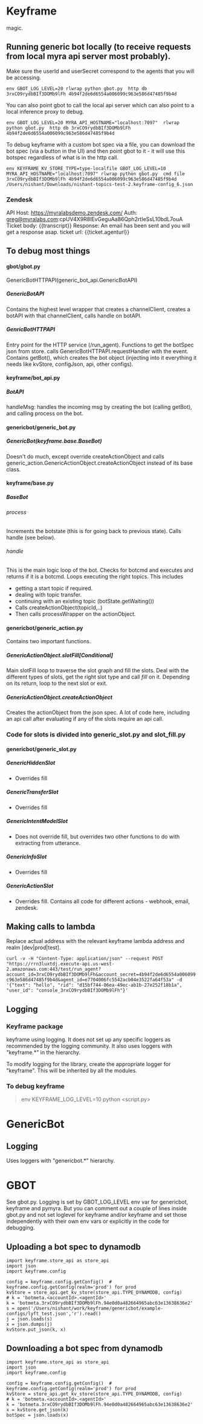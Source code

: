 # Keyframe

magic.

## Running generic bot locally (to receive requests from local myra api server most probably).
Make sure the userId and userSecret correspond to the agents that you will be accessing.

```
env GBOT_LOG_LEVEL=20 rlwrap python gbot.py  http db 3rxCO9rydbBIf3DOMb9lFh 4b94f2de6d6554a006099c963e586d47485f9b4d
```

You can also point gbot to call the local api server which can also point to a local inference proxy to debug.

```
env GBOT_LOG_LEVEL=20 MYRA_API_HOSTNAME="localhost:7097"  rlwrap python gbot.py  http db 3rxCO9rydbBIf3DOMb9lFh 4b94f2de6d6554a006099c963e586d47485f9b4d
```

To debug keyframe with a custom bot spec via a file, you can download the bot spec (via a button in the UI) and then point gbot to it - it will use this botspec regardless of what is in the http call.

```
env KEYFRAME_KV_STORE_TYPE=type-localfile GBOT_LOG_LEVEL=10 MYRA_API_HOSTNAME="localhost:7097" rlwrap python gbot.py  cmd file 3rxCO9rydbBIf3DOMb9lFh 4b94f2de6d6554a006099c963e586d47485f9b4d  /Users/nishant/Downloads/nishant-topics-test-2.keyframe-config_6.json 
```

### Zendesk

API Host: https://myralabsdemo.zendesk.com/
Auth: greg@myralabs.com:cpUV4X9R8lEvGeguAa86Qph2rtIeSsL10bdL7ouA
Ticket body: {{transcript}}
Response: An email has been sent and you will get a response asap. ticket url: {{ticket.agenturl}}

## To debug most things

#### gbot/gbot.py
GenericBotHTTPAPI(generic_bot_api.GenericBotAPI)

##### GenericBotAPI
Contains the highest level wrapper that creates a channelClient,
creates a botAPI with that channelClient, calls handle on botAPI.

##### GenricBotHTTPAPI
Entry point for the HTTP service (/run_agent).
Functions to get the botSpec json from store.
calls GenericBotHTTPAPI.requestHandler with the event.
Contains getBot(), which creates the bot object (injecting into it
everything it needs like kvStore, configJson, api, other configs).

#### keyframe/bot_api.py

##### BotAPI
handleMsg: handles the incoming msg by creating the bot (calling getBot),
and calling process on the bot.


#### genericbot/generic_bot.py
##### GenericBot(keyframe.base.BaseBot)
Doesn't do much, except override createActionObject and calls
generic_action.GenericActionObject.createActionObject instead of its base class.

#### keyframe/base.py
##### BaseBot
###### process
Increments the botstate (this is for going back to previous state).
Calls handle (see below).

###### *handle*
This is the main logic loop of the bot.
Checks for botcmd and executes and returns if it is a botcmd.
Loops executing the right topics. This includes
* getting a start topic if required.
* dealing with topic transfer.
* continuing with an existing topic (botState.getWaiting())
* Calls createActionObject(topicId,..)
* Then calls processWrapper on the actionObject.

#### genericbot/generic_action.py
Contains two important functions.

##### GenericActionObject.slotFill[Conditional]
Main slotFill loop to traverse the slot graph and fill the slots.
Deal with the different types of slots, get the right slot type and call *fill*
on it. Depending on its return, loop to the next slot or exit.

##### GenericActionObject.createActionObject
Creates the actionObject from the json spec. A lot of code here, including an api call after evaluating if any of the slots require an api call.

### Code for slots is divided into generic_slot.py and slot_fill.py

#### genericbot/generic_slot.py
##### GenericHiddenSlot
* Overrides fill
##### GenericTransferSlot
* Overrides fill
##### GenericIntentModelSlot
* Does not override fill, but overrides two other functions to do with extracting from utterance.
##### GenericInfoSlot
* Overrides fill
##### GenericActionSlot
* Overrides fill. Contains all code for different actions - webhook, email, zendesk.



## Making calls to lambda

Replace actual address with the relevant keyframe lambda address and realm [dev|prod|test].

`curl -v -H "Content-Type: application/json" --request POST "https://rrn3luxtdj.execute-api.us-west-2.amazonaws.com:443/test/run_agent?account_id=3rxCO9rydbBIf3DOMb9lFh&account_secret=4b94f2de6d6554a006099c963e586d47485f9b4d&agent_id=e7704006fc5542acb04e3522fa64f53a" -d '{"text": "hello", "rid": "d15bf744-06ea-49ec-ab1b-27e252f18b1a", "user_id": "console_3rxCO9rydbBIf3DOMb9lFh"}'
`
## Logging

### Keyframe package
keyframe using logging. It does not set up any specific loggers as recommended
by the logging community. It also uses loggers with "keyframe.*" in the hierarchy.

To modify logging for the library, create the appropriate logger for "keyframe".
This will be inherited by all the modules.

### To debug keyframe
> env KEYFRAME_LOG_LEVEL=10 python <script.py>

# GenericBot

## Logging
Uses loggers with "genericbot.*" hierarchy.

# GBOT

See gbot.py. Logging is set by GBOT_LOG_LEVEL env var for genericbot, keyframe and pymyra. But you can comment out a couple of lines inside gbot.py and not set loglevel for keyframe and/or keyframe and set those independently with their own env vars or explicitly in the code for debugging.



## Uploading a bot spec to dynamodb

    import keyframe.store_api as store_api
    import json
    import keyframe.config

    config = keyframe.config.getConfig()  # keyframe.config.getConfig(realm='prod') for prod
    kvStore = store_api.get_kv_store(store_api.TYPE_DYNAMODB, config)
    # k = 'botmeta.<accountId>.<agentId>'
    k = 'botmeta.3rxCO9rydbBIf3DOMb9lFh.94e0d0a482664965abc63e13638636e2'
    s = open('/Users/nishant/work/keyframe/genericbot/example-configs/lyft_test.json','r').read()
    j = json.loads(s)
    x = json.dumps(j)
    kvStore.put_json(k, x)

## Downloading a bot spec from dynamodb

    import keyframe.store_api as store_api
    import json
    import keyframe.config

    config = keyframe.config.getConfig()  # keyframe.config.getConfig(realm='prod') for prod
    kvStore = store_api.get_kv_store(store_api.TYPE_DYNAMODB, config)
    # k = 'botmeta.<accountId>.<agentId>'
    k = 'botmeta.3rxCO9rydbBIf3DOMb9lFh.94e0d0a482664965abc63e13638636e2'
    x = kvStore.get_json(k)
    botSpec = json.loads(x)
    

